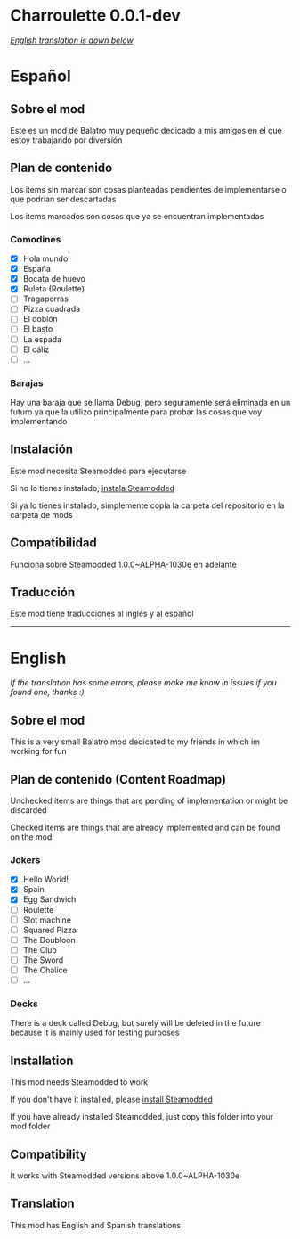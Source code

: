 # Charroulette 0.0.1-dev

[*English translation is down below*](#English)

# Español

## Sobre el mod

Este es un mod de Balatro muy pequeño dedicado a mis amigos en el que estoy trabajando por diversión

## Plan de contenido

Los items sin marcar son cosas planteadas pendientes de implementarse o que podrian ser descartadas

Los items marcados son cosas que ya se encuentran implementadas

### Comodines

- [x] Hola mundo!
- [x] España
- [x] Bocata de huevo
- [x] Ruleta (Roulette)
- [ ] Tragaperras
- [ ] Pizza cuadrada
- [ ] El doblón
- [ ] El basto
- [ ] La espada
- [ ] El cáliz
- [ ] ...

### Barajas

Hay una baraja que se llama Debug, pero seguramente será eliminada en un futuro ya que la utilizo principalmente para probar las cosas que voy implementando

## Instalación

Este mod necesita Steamodded para ejecutarse

Si no lo tienes instalado, [instala Steamodded](https://github.com/Steamopollys/Steamodded)

Si ya lo tienes instalado, simplemente copia la carpeta del repositorio en la carpeta de mods

## Compatibilidad

Funciona sobre Steamodded 1.0.0~ALPHA-1030e en adelante

## Traducción

Este mod tiene traducciones al inglés y al español

---

# English

*If the translation has some errors, please make me know in issues if you found one, thanks :)*

## Sobre el mod

This is a very small Balatro mod dedicated to my friends in which im working for fun

## Plan de contenido (Content Roadmap)

Unchecked items are things that are pending of implementation or might be discarded

Checked items are things that are already implemented and can be found on the mod

### Jokers

- [x] Hello World!
- [x] Spain
- [x] Egg Sandwich
- [ ] Roulette
- [ ] Slot machine
- [ ] Squared Pizza
- [ ] The Doubloon
- [ ] The Club
- [ ] The Sword
- [ ] The Chalice
- [ ] ...

### Decks

There is a deck called Debug, but surely will be deleted in the future because it is mainly used for testing purposes

## Installation

This mod needs Steamodded to work

If you don't have it installed, please [install Steamodded](https://github.com/Steamopollys/Steamodded)

If you have already installed Steamodded, just copy this folder into your mod folder

## Compatibility

It works with Steamodded versions above 1.0.0~ALPHA-1030e

## Translation

This mod has English and Spanish translations